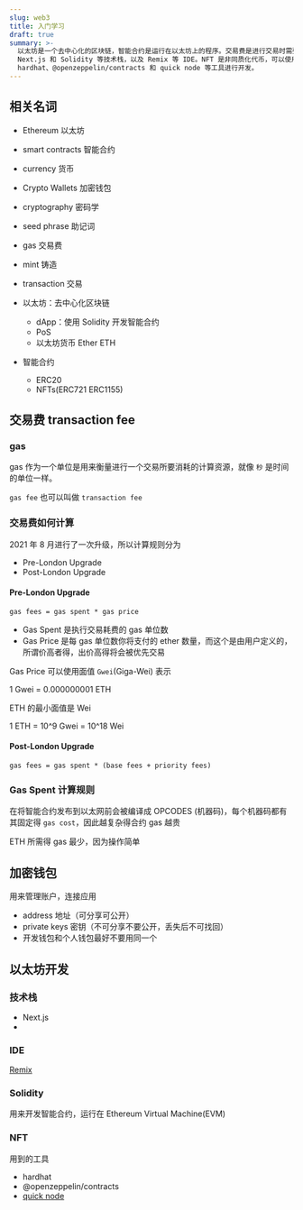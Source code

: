 ```yaml
---
slug: web3
title: 入门学习
draft: true
summary: >-
  以太坊是一个去中心化的区块链，智能合约是运行在以太坊上的程序。交易费是进行交易时需要支付的费用，由消耗的计算资源和优先级决定。加密钱包是用来管理账户和连接应用的工具。以太坊开发可以使用
  Next.js 和 Solidity 等技术栈，以及 Remix 等 IDE。NFT 是非同质化代币，可以使用
  hardhat、@openzeppelin/contracts 和 quick node 等工具进行开发。
---
```


## 相关名词

- Ethereum 以太坊
- smart contracts 智能合约
- currency 货币
- Crypto Wallets 加密钱包
- cryptography 密码学
- seed phrase 助记词
- gas 交易费
- mint 铸造
- transaction 交易

- 以太坊：去中心化区块链

  - dApp：使用 Solidity 开发智能合约
  - PoS
  - 以太坊货币 Ether ETH

- 智能合约
  - ERC20
  - NFTs(ERC721 ERC1155)

## 交易费 transaction fee

### gas

gas 作为一个单位是用来衡量进行一个交易所要消耗的计算资源，就像 `秒` 是时间的单位一样。

`gas fee` 也可以叫做 `transaction fee`

### 交易费如何计算

2021 年 8 月进行了一次升级，所以计算规则分为

- Pre-London Upgrade
- Post-London Upgrade

#### Pre-London Upgrade

`gas fees = gas spent * gas price`

- Gas Spent 是执行交易耗费的 gas 单位数
- Gas Price 是每 gas 单位数你将支付的 ether 数量，而这个是由用户定义的，所谓价高者得，出价高得将会被优先交易

Gas Price 可以使用面值 `Gwei`(Giga-Wei) 表示

1 Gwei = 0.000000001 ETH

ETH 的最小面值是 Wei

1 ETH = 10^9 Gwei = 10^18 Wei

#### Post-London Upgrade

`gas fees = gas spent * (base fees + priority fees)`

### Gas Spent 计算规则

在将智能合约发布到以太网前会被编译成 OPCODES (机器码)，每个机器码都有其固定得 `gas cost`，因此越复杂得合约 gas 越贵

ETH 所需得 gas 最少，因为操作简单

## 加密钱包

用来管理账户，连接应用

- address 地址（可分享可公开）
- private keys 密钥（不可分享不要公开，丢失后不可找回）
- 开发钱包和个人钱包最好不要用同一个

## 以太坊开发

### 技术栈

- Next.js
-

### IDE

[Remix](https://remix.ethereum.org/)

### Solidity

用来开发智能合约，运行在 Ethereum Virtual Machine(EVM)

### NFT

用到的工具

- hardhat
- @openzeppelin/contracts
- [quick node](https://www.quicknode.com/)
